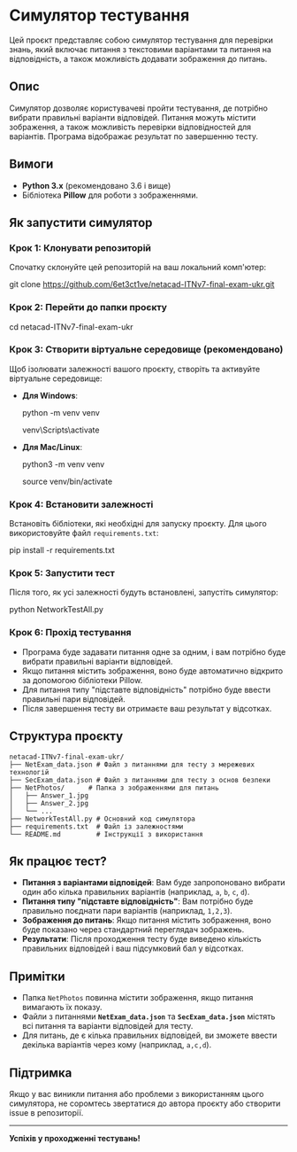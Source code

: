 # Симулятор тестування

Цей проєкт представляє собою симулятор тестування для перевірки знань, який включає питання з текстовими варіантами та питання на відповідність, 
а також можливість додавати зображення до питань.

## Опис

Симулятор дозволяє користувачеві пройти тестування, де потрібно вибрати правильні варіанти відповідей. Питання можуть містити зображення, 
а також можливість перевірки відповідностей для варіантів. Програма відображає результат по завершенню тесту.

## Вимоги

- **Python 3.x** (рекомендовано 3.6 і вище)
- Бібліотека **Pillow** для роботи з зображеннями.

## Як запустити симулятор

### Крок 1: Клонувати репозиторій

Спочатку склонуйте цей репозиторій на ваш локальний комп'ютер:

git clone https://github.com/6et3ct1ve/netacad-ITNv7-final-exam-ukr.git

### Крок 2: Перейти до папки проєкту

cd netacad-ITNv7-final-exam-ukr

### Крок 3: Створити віртуальне середовище (рекомендовано)

Щоб ізолювати залежності вашого проєкту, створіть та активуйте віртуальне середовище:

- **Для Windows**:

    python -m venv venv
    
    venv\Scripts\activate

- **Для Mac/Linux**:

    python3 -m venv venv

    source venv/bin/activate

### Крок 4: Встановити залежності

Встановіть бібліотеки, які необхідні для запуску проєкту. Для цього використовуйте файл `requirements.txt`:

pip install -r requirements.txt

### Крок 5: Запустити тест

Після того, як усі залежності будуть встановлені, запустіть симулятор:

python NetworkTestAll.py

### Крок 6: Прохід тестування

- Програма буде задавати питання одне за одним, і вам потрібно буде вибрати правильні варіанти відповідей.
- Якщо питання містить зображення, воно буде автоматично відкрито за допомогою бібліотеки Pillow.
- Для питання типу "підставте відповідність" потрібно буде ввести правильні пари відповідей.
- Після завершення тесту ви отримаєте ваш результат у відсотках.

## Структура проєкту

```
netacad-ITNv7-final-exam-ukr/
├── NetExam_data.json # Файл з питаннями для тесту з мережевих технологій 
├── SecExam_data.json # Файл з питаннями для тесту з основ безпеки
├── NetPhotos/      # Папка з зображеннями для питань
│   ├── Answer_1.jpg
│   ├── Answer_2.jpg
│   └── ...
├── NetworkTestAll.py # Основний код симулятора
├── requirements.txt  # Файл із залежностями
└── README.md         # Інструкції з використання
```
## Як працює тест?

- **Питання з варіантами відповідей**: Вам буде запропоновано вибрати один або кілька правильних варіантів (наприклад, `a`, `b`, `c`, `d`).
- **Питання типу "підставте відповідність"**: Вам потрібно буде правильно поєднати пари варіантів (наприклад, `1,2,3`).
- **Зображення до питань**: Якщо питання містить зображення, воно буде показано через стандартний переглядач зображень.
- **Результати**: Після проходження тесту буде виведено кількість правильних відповідей і ваш підсумковий бал у відсотках.

## Примітки

- Папка `NetPhotos` повинна містити зображення, якщо питання вимагають їх показу.
- Файли з питаннями **`NetExam_data.json`** та **`SecExam_data.json`** містять всі питання та варіанти відповідей для тесту.
- Для питань, де є кілька правильних відповідей, ви зможете ввести декілька варіантів через кому (наприклад, `a,c,d`).

## Підтримка

Якщо у вас виникли питання або проблеми з використанням цього симулятора, не соромтесь звертатися до автора проєкту або створити issue в репозиторії.

---

**Успіхів у проходженні тестувань!**
